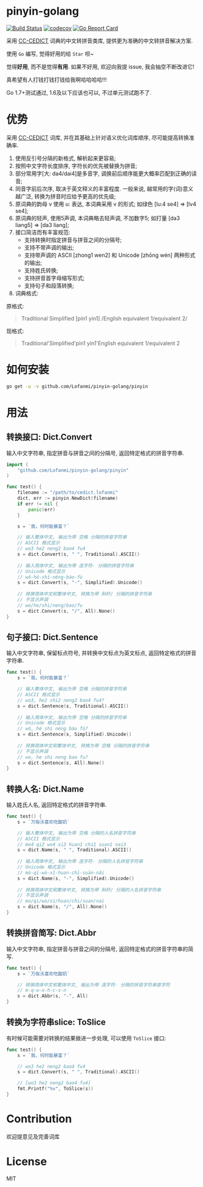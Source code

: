 # pinyin-golang

[![Build Status](https://travis-ci.org/Lofanmi/pinyin-golang.svg)](https://travis-ci.org/Lofanmi/pinyin-golang)
[![codecov](https://codecov.io/gh/Lofanmi/pinyin-golang/branch/master/graph/badge.svg)](https://codecov.io/gh/Lofanmi/pinyin-golang)
[![Go Report Card](https://goreportcard.com/badge/github.com/Lofanmi/pinyin-golang)](https://goreportcard.com/report/github.com/Lofanmi/pinyin-golang)

采用 [CC-CEDICT](https://cc-cedict.org/wiki/start) 词典的中文转拼音类库, 提供更为准确的中文转拼音解决方案.

使用 `Go` 编写, 觉得好用的给 `Star` 呗~

觉得**好用**, 而不是觉得**有用**. 如果不好用, 欢迎向我提 issue, 我会抽空不断改进它!

真希望有人打钱打钱打钱给我啊哈哈哈哈!!!

Go 1.7+测试通过, 1.6及以下应该也可以, 不过单元测试跑不了.

# 优势

采用 [CC-CEDICT](https://cc-cedict.org/wiki/start) 词库, 并在其基础上针对语义优化词库顺序, 尽可能提高转换准确率.

1. 使用反引号分隔的新格式, 解析起来更容易;
2. 按照中文字符长度排序, 字符长的优先被替换为拼音;
3. 部分常用字[大: da4/dai4]是多音字, 调换前后顺序能更大概率匹配到正确的读音;
4. 同音字前后次序, 取决于英文释义的丰富程度. 一般来说, 越常用的字(词)意义越广泛, 转换为拼音时应给予更高的优先级;
5. 原词典的韵母 v 使用 u: 表达, 本词典采用 v 的形式; 如绿色 [lu:4 se4] => [lv4 se4];
6. 原词典的轻声, 使用5声调, 本词典略去轻声调, 不加数字5; 如打量 [da3 liang5] => [da3 liang];
7. 接口简洁而有丰富规范:
	- 支持转换时指定拼音与拼音之间的分隔号;
	- 支持不带声调的输出;
	- 支持带声调的 ASCII [zhong1 wen2] 和 Unicode [zhōng wén] 两种形式的输出;
	- 支持姓氏转换;
	- 支持拼音首字母缩写形式;
	- 支持句子和段落转换;
8. 词典格式:

原格式:
> Traditional Simplified [pin1 yin1] /English equivalent 1/equivalent 2/

现格式:
> Traditional'Simplified'pin1 yin1'English equivalent 1/equivalent 2

# 如何安装

```bash
go get -u -v github.com/Lofanmi/pinyin-golang/pinyin
```

# 用法

## 转换接口: Dict.Convert

输入中文字符串, 指定拼音与拼音之间的分隔号, 返回特定格式的拼音字符串.

```go
import (
	"github.com/Lofanmi/pinyin-golang/pinyin"
)

func test() {
	filename := "/path/to/cedict.lofanmi"
	dict, err := pinyin.NewDict(filename)
	if err != nil {
		panic(err)
	}

	s = `我，何时能暴富？`

	// 输入繁体中文, 输出为带 空格 分隔的拼音字符串
	// ASCII 格式显示
	// wo3 he2 neng2 bao4 fu4
	s = dict.Convert(s, " ", Traditional).ASCII()
	
	// 输入简体中文, 输出为带 连字符- 分隔的拼音字符串
	// Unicode 格式显示
	// wǒ-hé-shí-néng-bào-fù
	s = dict.Convert(s, "-", Simplified).Unicode()
	
	// 转换简体中文和繁体中文, 转换为带 斜杆/ 分隔的拼音字符串
	// 不显示声调
	// wo/he/shi/neng/bao/fu
	s = dict.Convert(s, "/", All).None()
}
```

## 句子接口: Dict.Sentence

输入中文字符串, 保留标点符号, 并转换中文标点为英文标点, 返回特定格式的拼音字符串.

```go
func test() {
	s = `我，何时能暴富？`

	// 输入繁体中文, 输出为带 空格 分隔的拼音字符串
	// ASCII 格式显示
	// wo3, he2 shi2 neng2 bao4 fu4?
	s = dict.Sentence(s, Traditional).ASCII()
	
	// 输入简体中文, 输出为带 空格 分隔的拼音字符串
	// Unicode 格式显示
	// wǒ, hé shí néng bào fù?
	s = dict.Sentence(s, Simplified).Unicode()
	
	// 转换简体中文和繁体中文, 转换为带 空格 分隔的拼音字符串
	// 不显示声调
	// wo, he shi neng bao fu?
	s = dict.Sentence(s, All).None()
}
```

## 转换人名: Dict.Name

输入姓氏人名, 返回特定格式的拼音字符串.

```go
func test() {
	s = `万俟沃喜欢吃酸奶`

	// 输入繁体中文, 输出为带 空格 分隔的人名拼音字符串
	// ASCII 格式显示
	// mo4 qi2 wo4 xi3 huan1 chi1 suan1 nai3
	s = dict.Name(s, " ", Traditional).ASCII()
	
	// 输入简体中文, 输出为带 连字符- 分隔的人名拼音字符串
	// Unicode 格式显示
	// mò-qí-wò-xǐ-huan-chī-suān-nǎi
	s = dict.Name(s, "-", Simplified).Unicode()
	
	// 转换简体中文和繁体中文, 转换为带 斜杆/ 分隔的人名拼音字符串
	// 不显示声调
	// mo/qi/wo/xi/huan/chi/suan/nai
	s = dict.Name(s, "/", All).None()
}
```

## 转换拼音简写: Dict.Abbr

输入中文字符串, 指定拼音与拼音之间的分隔号, 返回特定格式的拼音字符串的简写.

```go
func test() {
	s = `万俟沃喜欢吃酸奶`

	// 转换简体中文和繁体中文, 输出为带 连字符- 分隔的拼音字符串首字符
	// m-q-w-x-h-c-s-n
	s = dict.Abbr(s, "-", All)
}
```

## 转换为字符串slice: ToSlice

有时候可能需要对转换的结果做进一步处理, 可以使用 `ToSlice` 接口:

```go
func test() {
	s = `我，何时能暴富？`

	// wo3 he2 neng2 bao4 fu4
	s = dict.Convert(s, " ", Traditional).ASCII()

	// [wo3 he2 neng2 bao4 fu4]
	fmt.Printf("%v", ToSlice(s))
}
```

# Contribution

欢迎提意见及完善词库

# License

MIT
